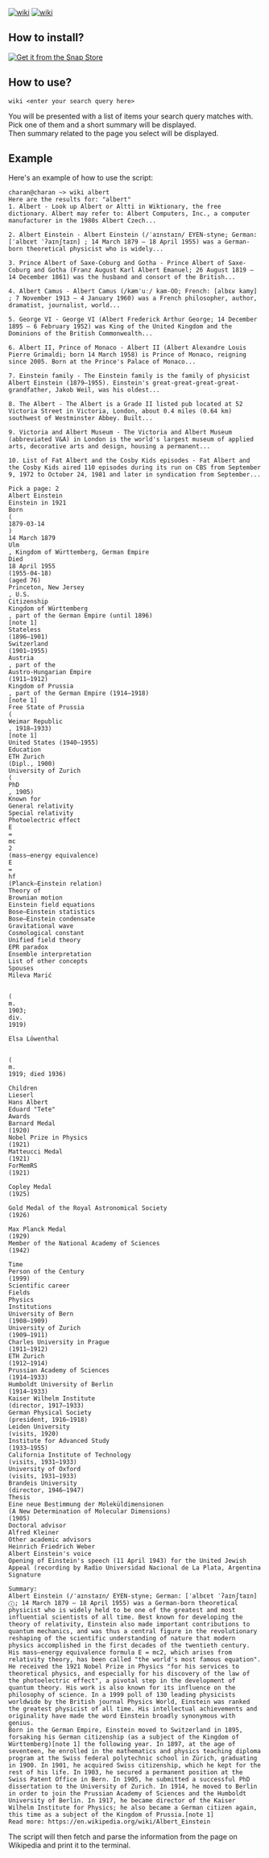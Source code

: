 [![wiki](https://snapcraft.io/wiki/badge.svg)](https://snapcraft.io/wiki)
[![wiki](https://snapcraft.io/wiki/trending.svg?name=0)](https://snapcraft.io/wiki)

## How to install?

[![Get it from the Snap Store](https://snapcraft.io/static/images/badges/en/snap-store-black.svg)](https://snapcraft.io/wiki)






## How to use?

```wiki <enter your search query here>```


You will be presented with a list of items your search query matches with. Pick one of them and a short summary will be displayed.\
Then summary related to the page you select will be displayed.



## Example

Here's an example of how to use the script:

```
charan@charan ~> wiki albert
Here are the results for: "albert"
1. Albert - Look up Albert or Altti in Wiktionary, the free dictionary. Albert may refer to: Albert Computers, Inc., a computer manufacturer in the 1980s Albert Czech...

2. Albert Einstein - Albert Einstein (/ˈaɪnstaɪn/ EYEN-styne; German: [ˈalbɛɐt ˈʔaɪnʃtaɪn] ; 14 March 1879 – 18 April 1955) was a German-born theoretical physicist who is widely...

3. Prince Albert of Saxe-Coburg and Gotha - Prince Albert of Saxe-Coburg and Gotha (Franz August Karl Albert Emanuel; 26 August 1819 – 14 December 1861) was the husband and consort of the British...

4. Albert Camus - Albert Camus (/kæmˈuː/ kam-OO; French: [albɛʁ kamy] ; 7 November 1913 – 4 January 1960) was a French philosopher, author, dramatist, journalist, world...

5. George VI - George VI (Albert Frederick Arthur George; 14 December 1895 – 6 February 1952) was King of the United Kingdom and the Dominions of the British Commonwealth...

6. Albert II, Prince of Monaco - Albert II (Albert Alexandre Louis Pierre Grimaldi; born 14 March 1958) is Prince of Monaco, reigning since 2005. Born at the Prince's Palace of Monaco...

7. Einstein family - The Einstein family is the family of physicist Albert Einstein (1879–1955). Einstein's great-great-great-great-grandfather, Jakob Weil, was his oldest...

8. The Albert - The Albert is a Grade II listed pub located at 52 Victoria Street in Victoria, London, about 0.4 miles (0.64 km) southwest of Westminster Abbey. Built...

9. Victoria and Albert Museum - The Victoria and Albert Museum (abbreviated V&A) in London is the world's largest museum of applied arts, decorative arts and design, housing a permanent...

10. List of Fat Albert and the Cosby Kids episodes - Fat Albert and the Cosby Kids aired 110 episodes during its run on CBS from September 9, 1972 to October 24, 1981 and later in syndication from September...

Pick a page: 2
Albert Einstein
Einstein in 1921
Born
(
1879-03-14
)
14 March 1879
Ulm
, Kingdom of Württemberg, German Empire
Died
18 April 1955
(1955-04-18)
(aged 76)
Princeton, New Jersey
, U.S.
Citizenship
Kingdom of Württemberg
, part of the German Empire (until 1896)
[note 1]
Stateless
(1896–1901)
Switzerland
(1901–1955)
Austria
, part of the
Austro-Hungarian Empire
(1911–1912)
Kingdom of Prussia
, part of the German Empire (1914–1918)
[note 1]
Free State of Prussia
(
Weimar Republic
, 1918–1933)
[note 1]
United States (1940–1955)
Education
ETH Zurich
(Dipl., 1900)
University of Zurich
(
PhD
, 1905)
Known for
General relativity
Special relativity
Photoelectric effect
E
=
mc
2
(mass–energy equivalence)
E
=
hf
(Planck–Einstein relation)
Theory of
Brownian motion
Einstein field equations
Bose–Einstein statistics
Bose–Einstein condensate
Gravitational wave
Cosmological constant
Unified field theory
EPR paradox
Ensemble interpretation
List of other concepts
Spouses
Mileva Marić


(
m.
1903;
div.
1919)

Elsa Löwenthal


(
m.
1919; died 1936)

Children
Lieserl
Hans Albert
Eduard "Tete"
Awards
Barnard Medal
(1920)
Nobel Prize in Physics
(1921)
Matteucci Medal
(1921)
ForMemRS
(1921)

Copley Medal
(1925)

Gold Medal of the Royal Astronomical Society
(1926)

Max Planck Medal
(1929)
Member of the National Academy of Sciences
(1942)

Time
Person of the Century
(1999)
Scientific career
Fields
Physics
Institutions
University of Bern
(1908–1909)
University of Zurich
(1909–1911)
Charles University in Prague
(1911–1912)
ETH Zurich
(1912–1914)
Prussian Academy of Sciences
(1914–1933)
Humboldt University of Berlin
(1914–1933)
Kaiser Wilhelm Institute
(director, 1917–1933)
German Physical Society
(president, 1916–1918)
Leiden University
(visits, 1920)
Institute for Advanced Study
(1933–1955)
California Institute of Technology
(visits, 1931–1933)
University of Oxford
(visits, 1931–1933)
Brandeis University
(director, 1946–1947)
Thesis
Eine neue Bestimmung der Moleküldimensionen
(A New Determination of Molecular Dimensions)
(1905)
Doctoral advisor
Alfred Kleiner
Other academic advisors
Heinrich Friedrich Weber
Albert Einstein's voice
Opening of Einstein's speech (11 April 1943) for the United Jewish Appeal (recording by Radio Universidad Nacional de La Plata, Argentina
Signature

Summary:
Albert Einstein (/ˈaɪnstaɪn/ EYEN-styne; German: [ˈalbɛɐt ˈʔaɪnʃtaɪn] ⓘ; 14 March 1879 – 18 April 1955) was a German-born theoretical physicist who is widely held to be one of the greatest and most influential scientists of all time. Best known for developing the theory of relativity, Einstein also made important contributions to quantum mechanics, and was thus a central figure in the revolutionary reshaping of the scientific understanding of nature that modern physics accomplished in the first decades of the twentieth century. His mass–energy equivalence formula E = mc2, which arises from relativity theory, has been called "the world's most famous equation". He received the 1921 Nobel Prize in Physics "for his services to theoretical physics, and especially for his discovery of the law of the photoelectric effect", a pivotal step in the development of quantum theory. His work is also known for its influence on the philosophy of science. In a 1999 poll of 130 leading physicists worldwide by the British journal Physics World, Einstein was ranked the greatest physicist of all time. His intellectual achievements and originality have made the word Einstein broadly synonymous with genius.
Born in the German Empire, Einstein moved to Switzerland in 1895, forsaking his German citizenship (as a subject of the Kingdom of Württemberg)[note 1] the following year. In 1897, at the age of seventeen, he enrolled in the mathematics and physics teaching diploma program at the Swiss federal polytechnic school in Zürich, graduating in 1900. In 1901, he acquired Swiss citizenship, which he kept for the rest of his life. In 1903, he secured a permanent position at the Swiss Patent Office in Bern. In 1905, he submitted a successful PhD dissertation to the University of Zurich. In 1914, he moved to Berlin in order to join the Prussian Academy of Sciences and the Humboldt University of Berlin. In 1917, he became director of the Kaiser Wilhelm Institute for Physics; he also became a German citizen again, this time as a subject of the Kingdom of Prussia.[note 1]
Read more: https://en.wikipedia.org/wiki/Albert_Einstein
```

The script will then fetch and parse the information from the page on Wikipedia and print it to the terminal.

